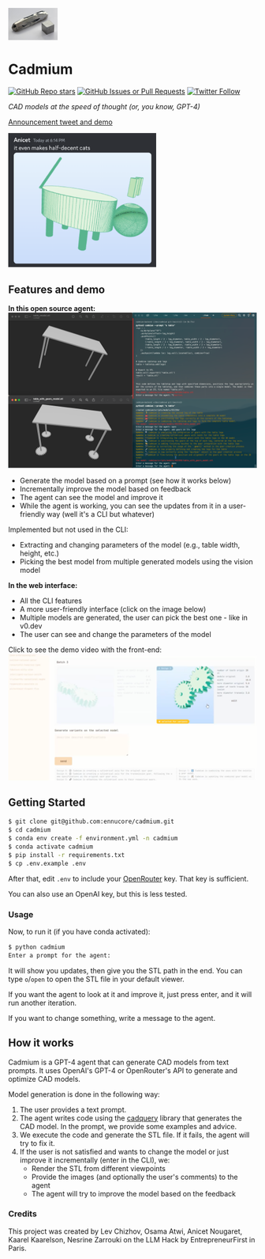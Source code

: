 <img src="images/cadmium.jpeg" width="100"></img>
# Cadmium

[![GitHub Repo stars](https://img.shields.io/github/stars/ennucore/cadmium?style=social)](https://github.com/ennucore/cadmium)
[![GitHub Issues or Pull Requests](https://img.shields.io/github/issues/ennucore/cadmium)](https://github.com/ennucore/cadmium/issues)
[![Twitter Follow](https://img.shields.io/twitter/follow/ennucore?style=social)](https://twitter.com/ennucore)

_CAD models at the speed of thought (or, you know, GPT-4)_

[Announcement tweet and demo](https://twitter.com/ennucore/status/1783946912351027579)

<a href="https://twitter.com/ennucore/status/1787128640305565713"><img src="images/cat.png" width="300"></img></a>

## Features and demo

**In this open source agent:**
[![](./images/cli_demo.png)](https://twitter.com/ennucore/status/1787128640305565713)
- Generate the model based on a prompt (see how it works below)
- Incrementally improve the model based on feedback
- The agent can see the model and improve it
- While the agent is working, you can see the updates from it in a user-friendly way (well it's a CLI but whatever)

Implemented but not used in the CLI:
- Extracting and changing parameters of the model (e.g., table width, height, etc.)
- Picking the best model from multiple generated models using the vision model

**In the web interface:**

- All the CLI features
- A more user-friendly interface (click on the image below)
- Multiple models are generated, the user can pick the best one - like in v0.dev
- The user can see and change the parameters of the model

Click to see the demo video with the front-end:
[![](./images/demo.png)](https://twitter.com/ennucore/status/1783946912351027579)


## Getting Started
```bash
$ git clone git@github.com:ennucore/cadmium.git
$ cd cadmium
$ conda env create -f environment.yml -n cadmium
$ conda activate cadmium
$ pip install -r requirements.txt
$ cp .env.example .env
```

After that, edit `.env` to include your [OpenRouter](https://openrouter.ai/) key. That key is sufficient.

You can also use an OpenAI key, but this is less tested.

### Usage
Now, to run it (if you have conda activated):
```bash
$ python cadmium
Enter a prompt for the agent: 
```

It will show you updates, then give you the STL path in the end. You can type `o`/`open` to open the STL file in your default viewer.

If you want the agent to look at it and improve it, just press enter, and it will run another iteration.

If you want to change something, write a message to the agent.

## How it works

Cadmium is a GPT-4 agent that can generate CAD models from text prompts. It uses OpenAI's GPT-4 or OpenRouter's API to generate and optimize CAD models.

Model generation is done in the following way:

1. The user provides a text prompt.
2. The agent writes code using the [cadquery](https://cadquery.readthedocs.io/) library that generates the CAD model. In the prompt, we provide some examples and advice.
3. We execute the code and generate the STL file. If it fails, the agent will try to fix it.
4. If the user is not satisfied and wants to change the model or just improve it incrementally (enter in the CLI), we:
   - Render the STL from different viewpoints
   - Provide the images (and optionally the user's comments) to the agent
   - The agent will try to improve the model based on the feedback

### Credits

This project was created by Lev Chizhov, Osama Atwi, Anicet Nougaret, Kaarel Kaarelson, Nesrine Zarrouki on the LLM Hack by EntrepreneurFirst in Paris.
